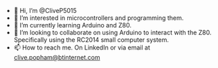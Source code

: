 - 👋 Hi, I’m @CliveP5015
- 👀 I’m interested in microcontrollers and programming them.
- 🌱 I’m currently learning Arduino and Z80.
- 💞️ I’m looking to collaborate on using Arduino to interact with the Z80. Specifically using the RC2014 small computer system.
- 📫 How to reach me. On LinkedIn or via email at clive.popham@btinternet.com

<!---
CliveP5015/CliveP5015 is a ✨ special ✨ repository because its `README.md` (this file) appears on your GitHub profile.
You can click the Preview link to take a look at your changes.
--->
